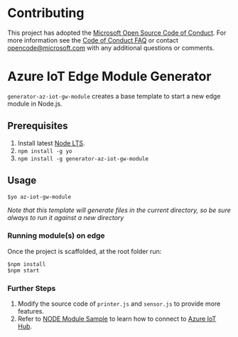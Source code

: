 # Contributing

This project has adopted the [Microsoft Open Source Code of Conduct](https://opensource.microsoft.com/codeofconduct/). For more information see the [Code of Conduct FAQ](https://opensource.microsoft.com/codeofconduct/faq/) or contact [opencode@microsoft.com](mailto:opencode@microsoft.com) with any additional questions or comments.

# Azure IoT Edge Module Generator
`generator-az-iot-gw-module` creates a base template to start a new edge module in Node.js.

## Prerequisites
1. Install latest [Node LTS](https://nodejs.org).
2. `npm install -g yo`
3. `npm install -g generator-az-iot-gw-module`

## Usage
```
$yo az-iot-gw-module
```
*Note that this template will generate files in the current directory, so be sure always to run it against a new directory*

### Running module(s) on edge
Once the project is scaffolded, at the root folder run:
```
$npm install
$npm start
```

### Further Steps
1. Modify the source code of `printer.js` and `sensor.js` to provide more features.
2. Refer to [NODE Module Sample](https://github.com/Azure-Samples/azure-iot-gateway-samples/tree/master/js) to learn how to connect to [Azure IoT Hub](https://azure.microsoft.com/en-us/services/iot-hub/).
